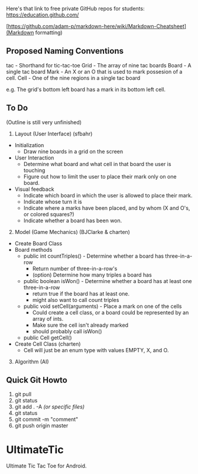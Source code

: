 Here's that link to free private GitHub repos for students: https://education.github.com/

[https://github.com/adam-p/markdown-here/wiki/Markdown-Cheatsheet](Markdown formatting)

Proposed Naming Conventions 
---------------------------

tac     - Shorthand for tic-tac-toe
Grid    - The array of nine tac boards
Board   - A single tac board
Mark    - An X or an O that is used to mark possesion of a cell.
Cell    - One of the nine regions in a single tac board

e.g. The grid's bottom left board has a mark in its bottom left cell.

To Do
-----
(Outline is still very unfinished)

1. Layout (User Interface) (sfbahr)
  - Initialization
    * Draw nine boards in a grid on the screen
  - User Interaction
    * Determine what board and what cell in that board the user is touching
    * Figure out how to limit the user to place their mark only on one board.
  - Visual feedback
    * Indicate which board in which the user is allowed to place their mark.
    * Indicate whose turn it is
    * Indicate where a marks have been placed, and by whom (X and O's, or colored squares?)
    * Indicate whether a board has been won.

2. Model (Game Mechanics) (BJClarke & charten)
  - Create Board Class
  - Board methods
    * public int countTriples() - Determine whether a board has three-in-a-row
      + Return number of three-in-a-row's
      + (option) Determine how many triples a board has
    * public boolean isWon() - Determine whether a board has at least one three-in-a-row
      + return true if the board has at least one.
      + might also want to call count triples 
    * public void setCell(arguments) - Place a mark on one of the cells
      + Could create a cell class, or a board could be represented by an array of ints.
      + Make sure the cell isn't already marked
      + should probably call isWon()
    * public Cell getCell()
  - Create Cell Class (charten)
    * Cell will just be an enum type with values EMPTY, X, and O.
		
3. Algorithm (AI)


Quick Git Howto
---------------

1. git pull
2. git status
3. git add . -A *(or specific files)*
4. git status
5. git commit -m "comment"
6. git push origin master


UltimateTic
===========

Ultimate Tic Tac Toe for Android.

